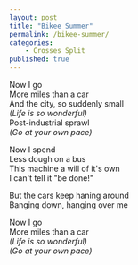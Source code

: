 ```yaml
---    
layout: post    
title: "Bikee Summer"    
permalink: /bikee-summer/  
categories:  
    - Crosses Split  
published: true  
---  
```

  
Now I go  
More miles than a car  
And the city, so suddenly small  
_(Life is so wonderful)_  
Post-industrial sprawl  
_(Go at your own pace)_  
  
Now I spend  
Less dough on a bus  
This machine a will of it's own  
I can't tell it "be done!"  
  
But the cars keep haning around  
Banging down, hanging over me  
  
Now I go  
More miles than a car  
_(Life is so wonderful)_  
_(Go at your own pace)_  